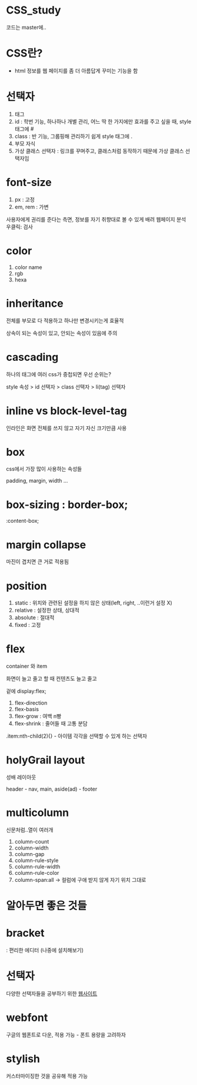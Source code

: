 # CSS_study 

코드는 master에..

# CSS란?

- html 정보를 웹 페이지를 좀 더 아름답게 꾸미는 기능을 함

# 선택자 
1. 태그
2. id : 학번 기능, 하나하나 개별 관리, 어느 딱 한 가지에만 효과를 주고 싶을 때, style 태그에 #
3. class : 반 기능, 그룹핑해 관리하기 쉽게 style 태그에 .
4. 부모 자식
5. 가상 클래스 선택자 : 링크를 꾸며주고, 클래스처럼 동작하기 때문에 가상 클래스 선택자임

# font-size
1. px : 고정
2. em, rem : 가변

사용자에게 권리를 준다는 측면, 정보를 자기 취향대로 볼 수 있게 배려
웹페이지 분석 우클릭: 검사

# color

1. color name
2. rgb
3. hexa

# inheritance

전체를 부모로 다 적용하고 하나만 변경시키는게 효율적

상속이 되는 속성이 있고, 안되는 속성이 있음에 주의

# cascading

하나의 태그에 여러 css가 중첩되면 우선 순위는?

style 속성 > id 선택자 > class 선택자 > li(tag) 선택자 

# inline vs block-level-tag

인라인은 화면 전체를 쓰지 않고 자기 자신 크기만큼 사용

# box

css에서 가장 많이 사용하는 속성들

padding, margin, width ...

# box-sizing : border-box;

:content-box;

# margin collapse

마진이 겹치면 큰 거로 적용됨

# position 
1. static : 위치와 관련된 설정을 하지 않은 상태(left, right, ..이런거 설정 X)
2. relative : 설정한 상태, 상대적
3. absolute : 절대적
4. fixed : 고정

# flex 

container 와 item

화면이 늘고 줄고 할 때 컨텐츠도 늘고 줄고

겉에 display:flex;

1. flex-direction
2. flex-basis
3. flex-grow : 여백 n빵
4. flex-shrink : 줄어들 때 고통 분담

.item:nth-child(2){} - 아이템 각각을 선택할 수 있게 하는 선택자

# holyGrail layout

성배 레이아웃

header - nav, main, aside(ad) - footer

# multicolumn

신문처럼..열이 여러개

1. column-count
2. column-width
3. column-gap
4. column-rule-style
5. column-rule-width
6. column-rule-color
7. column-span:all -> 컬럼에 구애 받지 않게 자기 위치 그대로


# 알아두면 좋은 것들

# bracket

: 편리한 에디터 (나중에 설치해보기)

# 선택자 

다양한 선택자들을 공부하기 위한 <a href="http://flukeout.github.io">웹사이트</a>

# webfont

구글의 웹폰트로 다운, 적용 가능 - 폰트 용량을 고려하자
# stylish

커스터마이징한 것을 공유해 적용 가능
